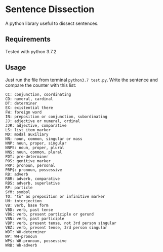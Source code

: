 # Sentence Dissection

A python library useful to dissect sentences.

## Requirements

Tested with python 3.7.2

## Usage

Just run the file from terminal `python3.7 test.py`. 
Write the sentence and compare the counter with this list:
```
CC: conjunction, coordinating
CD: numeral, cardinal
DT: determiner
EX: existential there
FW: foreign word
IN: preposition or conjunction, subordinating
JJ: adjective or numeral, ordinal
JJR: adjective, comparative
LS: list item marker
MD: modal auxiliary
NN: noun, common, singular or mass
NNP: noun, proper, singular
NNPS: noun, proper, plural
NNS: noun, common, plural
PDT: pre-determiner
POS: genitive marker
PRP: pronoun, personal
PRP$: pronoun, possessive
RB: adverb
RBR: adverb, comparative
RBS: adverb, superlative
RP: particle
SYM: symbol
TO: "to" as preposition or infinitive marker
UH: interjection
VB: verb, base form
VBD: verb, past tense
VBG: verb, present participle or gerund
VBN: verb, past participle
VBP: verb, present tense, not 3rd person singular
VBZ: verb, present tense, 3rd person singular
WDT: WH-determiner
WP: WH-pronoun
WP$: WH-pronoun, possessive
WRB: Wh-adverb
```
